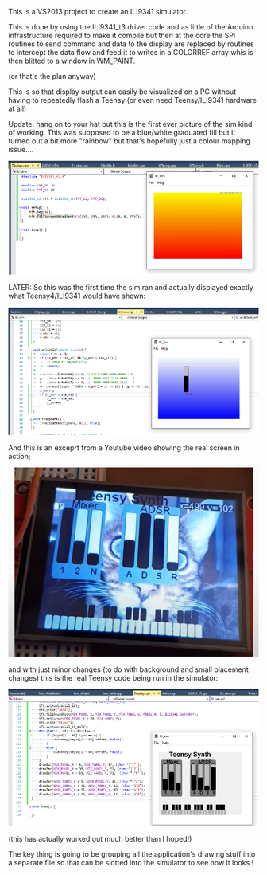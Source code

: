 This is a VS2013 project to create an ILI9341 simulator. 

This is done by using the ILI9341_t3 driver code and as little
of the Arduino infrastructure required to make it compile but
then at the core the SPI routines to send command and data to
the display are replaced by routines to intercept the data
flow and feed it to writes in a COLORREF array whis is then
blitted to a window in WM_PAINT.

(or that's the plan anyway) 

This is so that display output can easily be visualized on
a PC without having to repeatedly flash a Teensy (or even need
Teensy/ILI9341 hardware at all) 

Update: hang on to your hat but this is the first ever picture
of the sim kind of working. This was supposed to be a blue/white
graduated fill but it turned out a bit more "rainbow" but that's
hopefully just a colour mapping issue....

![](ILI_sim/1st_ever.png)

LATER: So this was the first time the sim ran and actually
displayed exactly what Teensy4/ILI9341 would have shown:

![](ILI_sim/1st_work.png)

And this is an exceprt from a Youtube video showing the
real screen in action;

![](ILI_sim/actual_synth.png)

and with just minor changes (to do with background and
small placement changes) this is the real Teensy code
being run in the simulator:

![](ILI_sim/sim_synth.png)

(this has actually worked out much better than I
hoped!)

The key thing is going to be grouping all the application's
drawing stuff into a separate file so that can be slotted
into the simulator to see how it looks !

